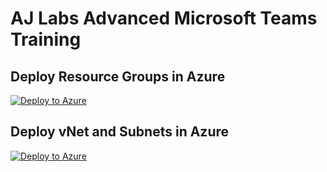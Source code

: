 # AJ Labs Advanced Microsoft Teams Training

## Deploy Resource Groups in Azure
[![Deploy to Azure](https://aka.ms/deploytoazurebutton)](https://portal.azure.com/#create/Microsoft.Template/uri/https%3A%2F%2Fraw.githubusercontent.com%2Fajlabs110%2Fadv-microsoft-teams-training%2Fmain%2Faj-resource-group.json)

## Deploy vNet and Subnets in Azure
[![Deploy to Azure](https://aka.ms/deploytoazurebutton)](https://portal.azure.com/#create/Microsoft.Template/uri/https://raw.githubusercontent.com/ajlabs110/adv-microsoft-teams-training/refs/heads/main/aj-resource-group.json)
